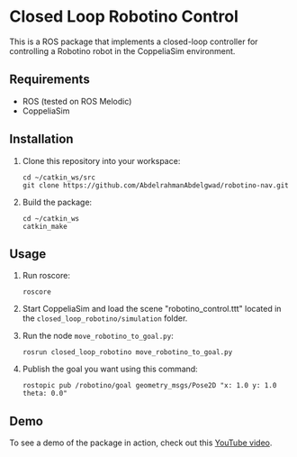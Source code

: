 # Closed Loop Robotino Control

This is a ROS package that implements a closed-loop controller for controlling a Robotino robot in the CoppeliaSim environment.

## Requirements

- ROS (tested on ROS Melodic)
- CoppeliaSim

## Installation

1. Clone this repository into your workspace:

    ```
    cd ~/catkin_ws/src
    git clone https://github.com/AbdelrahmanAbdelgwad/robotino-nav.git
    ```

2. Build the package:

    ```
    cd ~/catkin_ws
    catkin_make
    ```

## Usage

1. Run roscore:

    ```
    roscore
    ```

2. Start CoppeliaSim and load the scene "robotino_control.ttt" located in the `closed_loop_robotino/simulation` folder.

3. Run the node `move_robotino_to_goal.py`:

    ```
    rosrun closed_loop_robotino move_robotino_to_goal.py
    ```

4. Publish the goal you want using this command:

    ```
    rostopic pub /robotino/goal geometry_msgs/Pose2D "x: 1.0 y: 1.0 theta: 0.0"
    ```
    
## Demo

To see a demo of the package in action, check out this [YouTube video](https://youtu.be/jZwYCSb5Pko).
